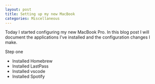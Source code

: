 ```yaml
---
layout: post
title: Setting up my new MacBook
categories: Miscellaneous
---
```


Today I started configuring my new MacBook Pro.  In this blog post I will document the applications I've installed and the configuration changes I make.

Step one

- Installed Homebrew
- Installed LastPass
- Installed vscode
- Installed Spotify 
